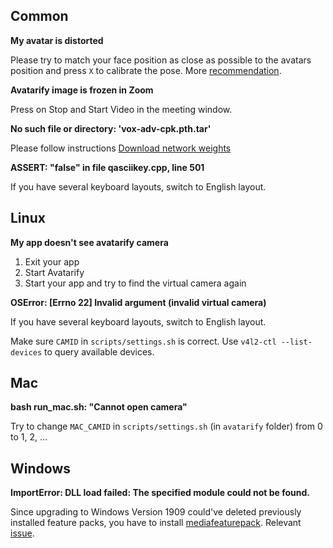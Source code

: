 ## Common

**My avatar is distorted**

Please try to match your face position as close as possible to the avatars position and press `X` to calibrate the pose. More [recommendation](https://github.com/alievk/avatarify#driving-your-avatar).

**Avatarify image is frozen in Zoom**

Press on Stop and Start Video in the meeting window.

**No such file or directory: 'vox-adv-cpk.pth.tar'**

Please follow instructions [Download network weights](https://github.com/alievk/avatarify#download-network-weights)

**ASSERT: "false" in file qasciikey.cpp, line 501**

If you have several keyboard layouts, switch to English layout.

## Linux

**My app doesn't see avatarify camera**

1. Exit your app
1. Start Avatarify
1. Start your app and try to find the virtual camera again

**OSError: [Errno 22] Invalid argument (invalid virtual camera)**

If you have several keyboard layouts, switch to English layout.

Make sure `CAMID` in `scripts/settings.sh` is correct. Use `v4l2-ctl --list-devices` to query available devices.

## Mac

**bash run_mac.sh: "Cannot open camera"**

Try to change `MAC_CAMID` in `scripts/settings.sh` (in `avatarify` folder) from 0 to 1, 2, ...

## Windows

**ImportError: DLL load failed: The specified module could not be found.**

Since upgrading to Windows Version 1909 could've deleted previously installed feature packs, you have to install [mediafeaturepack](https://www.microsoft.com/en-us/software-download/mediafeaturepack). Relevant [issue](https://github.com/alievk/avatarify/issues/111).
